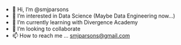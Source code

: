 - 👋 Hi, I’m @smjparsons
- 👀 I’m interested in Data Science (Maybe Data Engineering now...)
- 🌱 I’m currently learning with Divergence Academy
- 💞️ I’m looking to collaborate
- 📫 How to reach me ... smjparsons@gmail.com

<!---
smjparsons/smjparsons is a ✨ special ✨ repository because its `README.md` (this file) appears on your GitHub profile.
You can click the Preview link to take a look at your changes.
--->
